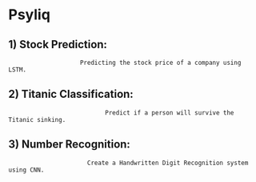 # Psyliq
## 1) Stock Prediction:
                        Predicting the stock price of a company using LSTM.
## 2) Titanic Classification:
                               Predict if a person will survive the Titanic sinking.
## 3) Number Recognition:
                          Create a Handwritten Digit Recognition system using CNN.
